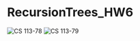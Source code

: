 # RecursionTrees_HW6
![CS 113-78](https://user-images.githubusercontent.com/25996671/167763243-d3d61593-b186-470a-8fa2-472f1e3f5174.jpg)
![CS 113-79](https://user-images.githubusercontent.com/25996671/167763247-e369fdc8-9a17-4b1d-a6b9-de73f17b79d7.jpg)
